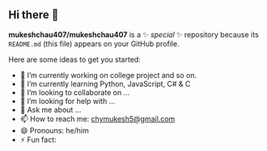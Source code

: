 ## Hi there 👋

**mukeshchau407/mukeshchau407** is a ✨ _special_ ✨ repository because its `README.md` (this file) appears on your GitHub profile.

Here are some ideas to get you started:

- 🔭 I’m currently working on college project and so on.
- 🌱 I’m currently learning Python, JavaScript, C# & C
- 👯 I’m looking to collaborate on ...
- 🤔 I’m looking for help with ...
- 💬 Ask me about ...
- 📫 How to reach me: chymukesh5@gmail.com
- 😄 Pronouns: he/him
- ⚡ Fun fact: 
